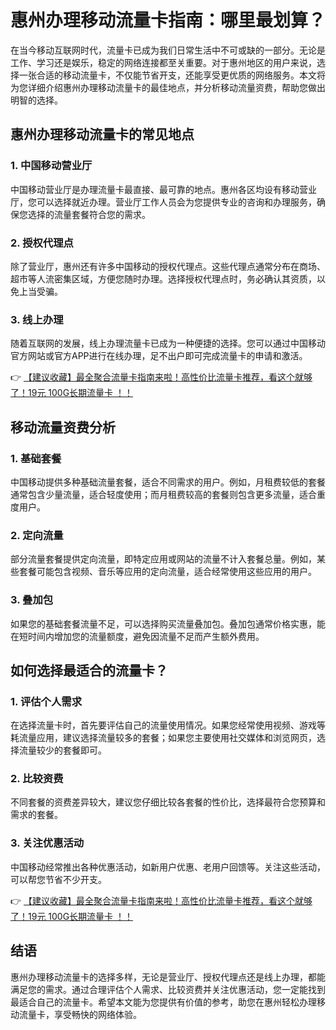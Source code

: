 # 惠州办理移动流量卡指南：哪里最划算？

在当今移动互联网时代，流量卡已成为我们日常生活中不可或缺的一部分。无论是工作、学习还是娱乐，稳定的网络连接都至关重要。对于惠州地区的用户来说，选择一张合适的移动流量卡，不仅能节省开支，还能享受更优质的网络服务。本文将为您详细介绍惠州办理移动流量卡的最佳地点，并分析移动流量资费，帮助您做出明智的选择。

## 惠州办理移动流量卡的常见地点

### 1. 中国移动营业厅
中国移动营业厅是办理流量卡最直接、最可靠的地点。惠州各区均设有移动营业厅，您可以选择就近办理。营业厅工作人员会为您提供专业的咨询和办理服务，确保您选择的流量套餐符合您的需求。

### 2. 授权代理点
除了营业厅，惠州还有许多中国移动的授权代理点。这些代理点通常分布在商场、超市等人流密集区域，方便您随时办理。选择授权代理点时，务必确认其资质，以免上当受骗。

### 3. 线上办理
随着互联网的发展，线上办理流量卡已成为一种便捷的选择。您可以通过中国移动官方网站或官方APP进行在线办理，足不出户即可完成流量卡的申请和激活。

👉 [【建议收藏】最全聚合流量卡指南来啦！高性价比流量卡推荐，看这个就够了！19元 100G长期流量卡 ！！](https://bit.ly/Liuliangka)

## 移动流量资费分析

### 1. 基础套餐
中国移动提供多种基础流量套餐，适合不同需求的用户。例如，月租费较低的套餐通常包含少量流量，适合轻度使用；而月租费较高的套餐则包含更多流量，适合重度用户。

### 2. 定向流量
部分流量套餐提供定向流量，即特定应用或网站的流量不计入套餐总量。例如，某些套餐可能包含视频、音乐等应用的定向流量，适合经常使用这些应用的用户。

### 3. 叠加包
如果您的基础套餐流量不足，可以选择购买流量叠加包。叠加包通常价格实惠，能在短时间内增加您的流量额度，避免因流量不足而产生额外费用。

## 如何选择最适合的流量卡？

### 1. 评估个人需求
在选择流量卡时，首先要评估自己的流量使用情况。如果您经常使用视频、游戏等耗流量应用，建议选择流量较多的套餐；如果您主要使用社交媒体和浏览网页，选择流量较少的套餐即可。

### 2. 比较资费
不同套餐的资费差异较大，建议您仔细比较各套餐的性价比，选择最符合您预算和需求的套餐。

### 3. 关注优惠活动
中国移动经常推出各种优惠活动，如新用户优惠、老用户回馈等。关注这些活动，可以帮您节省不少开支。

👉 [【建议收藏】最全聚合流量卡指南来啦！高性价比流量卡推荐，看这个就够了！19元 100G长期流量卡 ！！](https://bit.ly/Liuliangka)

## 结语

惠州办理移动流量卡的选择多样，无论是营业厅、授权代理点还是线上办理，都能满足您的需求。通过合理评估个人需求、比较资费并关注优惠活动，您一定能找到最适合自己的流量卡。希望本文能为您提供有价值的参考，助您在惠州轻松办理移动流量卡，享受畅快的网络体验。